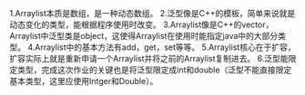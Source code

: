 1.Arraylist本质是数组，是一种动态数组。
2.泛型像是C++的模板，简单来说就是动态变化的类型，能根据程序使用时改变。
3.Arraylist像是C++的vector，Arraylist中泛型类是object，这使得Arraylist在使用时能指定java中的大部分类型。
4.Arraylist中的基本方法有add，get，set等等。
5.Arraylist核心在于扩容，扩容实际上就是重新申请一个Arraylist并将之前的Arraylist复制进去。
6.泛型能限定类型，完成这次作业的关键也是将泛型限定成int和double（泛型不能直接限定基本类型，这里应使用Intger和Double）。
